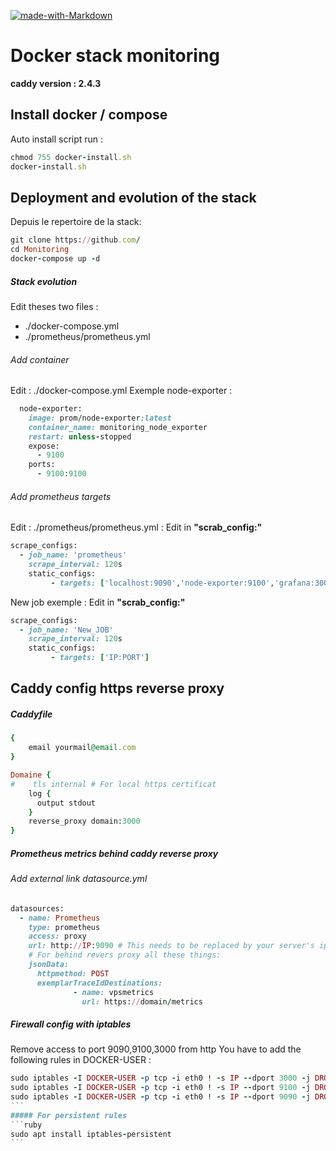 [![made-with-Markdown](https://img.shields.io/badge/Made%20with-Markdown-1f425f.svg)](http://commonmark.org)
# Docker stack monitoring
**caddy version : 2.4.3**

## Install docker / compose

Auto install script
run : 
```ruby
chmod 755 docker-install.sh
docker-install.sh
```

## Deployment and evolution of the stack
Depuis le repertoire de la stack: 
```ruby
git clone https://github.com/
cd Monitoring
docker-compose up -d
```
##### Stack evolution 
Edit theses two files : 
- ./docker-compose.yml
- ./prometheus/prometheus.yml

###### Add container
Edit : ./docker-compose.yml
Exemple node-exporter : 
```ruby
  node-exporter:
    image: prom/node-exporter:latest
    container_name: monitoring_node_exporter
    restart: unless-stopped
    expose:
      - 9100
    ports:
      - 9100:9100
```
###### Add prometheus targets 
Edit : ./prometheus/prometheus.yml : 
Edit in **"scrab_config:"**
```ruby
scrape_configs:
  - job_name: 'prometheus'
    scrape_interval: 120s
    static_configs:
         - targets: ['localhost:9090','node-exporter:9100','grafana:3000','NOM_DU_SERVICE:PORT','ect...']
```
New job exemple : 
Edit in **"scrab_config:"**
```ruby
scrape_configs:
  - job_name: 'New_JOB'
    scrape_interval: 120s
    static_configs:
         - targets: ['IP:PORT']
```

## Caddy config https reverse proxy
##### Caddyfile
```ruby
{
	email yourmail@email.com
}

Domaine {
#    tls internal # For local https certificat
    log {
      output stdout
    }
    reverse_proxy domain:3000
}
```

##### Prometheus metrics behind caddy reverse proxy
###### Add external link datasource.yml 
``` ruby
datasources:
  - name: Prometheus
    type: prometheus
    access: proxy
    url: http://IP:9090 # This needs to be replaced by your server's ip
    # For behind revers proxy all these things: 
    jsonData: 
      httpmethod: POST
      exemplarTraceIdDestinations: 
              - name: vpsmetrics
                url: https://domain/metrics
```
##### Firewall config with iptables
Remove access to port 9090,9100,3000 from http
You have to add the following rules in DOCKER-USER : 
````ruby
sudo iptables -I DOCKER-USER -p tcp -i eth0 ! -s IP --dport 3000 -j DROP
sudo iptables -I DOCKER-USER -p tcp -i eth0 ! -s IP --dport 9100 -j DROP
sudo iptables -I DOCKER-USER -p tcp -i eth0 ! -s IP --dport 9090 -j DROP
```
##### For persistent rules
```ruby
sudo apt install iptables-persistent
``` 


